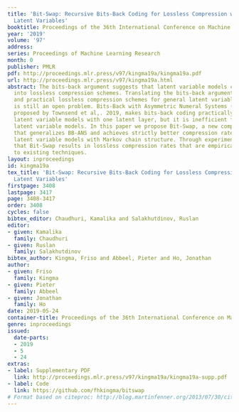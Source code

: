 ```yaml
---
title: 'Bit-Swap: Recursive Bits-Back Coding for Lossless Compression with Hierarchical
  Latent Variables'
booktitle: Proceedings of the 36th International Conference on Machine Learning
year: '2019'
volume: '97'
address: 
series: Proceedings of Machine Learning Research
month: 0
publisher: PMLR
pdf: http://proceedings.mlr.press/v97/kingma19a/kingma19a.pdf
url: http://proceedings.mlr.press/v97/kingma19a.html
abstract: The bits-back argument suggests that latent variable models can be turned
  into lossless compression schemes. Translating the bits-back argument into efficient
  and practical lossless compression schemes for general latent variable models, however,
  is still an open problem. Bits-Back with Asymmetric Numeral Systems (BB-ANS), recently
  proposed by Townsend et al,. 2019, makes bits-back coding practically feasible for
  latent variable models with one latent layer, but it is inefficient for hierarchical
  latent variable models. In this paper we propose Bit-Swap, a new compression scheme
  that generalizes BB-ANS and achieves strictly better compression rates for hierarchical
  latent variable models with Markov chain structure. Through experiments we verify
  that Bit-Swap results in lossless compression rates that are empirically superior
  to existing techniques.
layout: inproceedings
id: kingma19a
tex_title: 'Bit-Swap: Recursive Bits-Back Coding for Lossless Compression with Hierarchical
  Latent Variables'
firstpage: 3408
lastpage: 3417
page: 3408-3417
order: 3408
cycles: false
bibtex_editor: Chaudhuri, Kamalika and Salakhutdinov, Ruslan
editor:
- given: Kamalika
  family: Chaudhuri
- given: Ruslan
  family: Salakhutdinov
bibtex_author: Kingma, Friso and Abbeel, Pieter and Ho, Jonathan
author:
- given: Friso
  family: Kingma
- given: Pieter
  family: Abbeel
- given: Jonathan
  family: Ho
date: 2019-05-24
container-title: Proceedings of the 36th International Conference on Machine Learning
genre: inproceedings
issued:
  date-parts:
  - 2019
  - 5
  - 24
extras:
- label: Supplementary PDF
  link: http://proceedings.mlr.press/v97/kingma19a/kingma19a-supp.pdf
- label: Code
  link: https://github.com/fhkingma/bitswap
# Format based on citeproc: http://blog.martinfenner.org/2013/07/30/citeproc-yaml-for-bibliographies/
---
```

